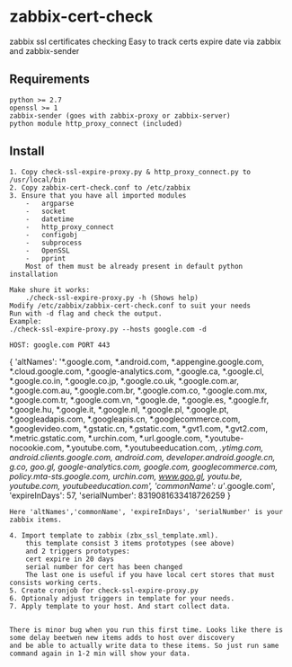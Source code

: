 # zabbix-cert-check
zabbix ssl certificates checking
Easy to track certs expire date via zabbix and zabbix-sender

## Requirements

    python >= 2.7
    openssl >= 1
    zabbix-sender (goes with zabbix-proxy or zabbix-server)
    python module http_proxy_connect (included)
    
## Install

    1. Copy check-ssl-expire-proxy.py & http_proxy_connect.py to /usr/local/bin
    2. Copy zabbix-cert-check.conf to /etc/zabbix
    3. Ensure that you have all imported modules
        -   argparse
        -   socket
        -   datetime
        -   http_proxy_connect
        -   configobj
        -   subprocess
        -   OpenSSL
        -   pprint
        Most of them must be already present in default python installation

    Make shure it works:
        ./check-ssl-expire-proxy.py -h (Shows help)
    Modify /etc/zabbix/zabbix-cert-check.conf to suit your needs
    Run with -d flag and check the output.
    Example:
    ./check-ssl-expire-proxy.py --hosts google.com -d

    HOST: google.com PORT 443
{   'altNames': '*.google.com, *.android.com, *.appengine.google.com, *.cloud.google.com, *.google-analytics.com, *.google.ca, *.google.cl, *.google.co.in, *.google.co.jp, *.google.co.uk, *.google.com.ar, *.google.com.au, *.google.com.br, *.google.com.co, *.google.com.mx, *.google.com.tr, *.google.com.vn, *.google.de, *.google.es, *.google.fr, *.google.hu, *.google.it, *.google.nl, *.google.pl, *.google.pt, *.googleadapis.com, *.googleapis.cn, *.googlecommerce.com, *.googlevideo.com, *.gstatic.cn, *.gstatic.com, *.gvt1.com, *.gvt2.com, *.metric.gstatic.com, *.urchin.com, *.url.google.com, *.youtube-nocookie.com, *.youtube.com, *.youtubeeducation.com, *.ytimg.com, android.clients.google.com, android.com, developer.android.google.cn, g.co, goo.gl, google-analytics.com, google.com, googlecommerce.com, policy.mta-sts.google.com, urchin.com, www.goo.gl, youtu.be, youtube.com, youtubeeducation.com',
    'commonName': u'*.google.com',
    'expireInDays': 57,
    'serialNumber': 8319081633418726259 }

    Here 'altNames','commonName', 'expireInDays', 'serialNumber' is your zabbix items.

    4. Import template to zabbix (zbx_ssl_template.xml).
        this template consist 3 items prototypes (see above) 
        and 2 triggers prototypes: 
        cert expire in 20 days 
        serial number for cert has been changed
        The last one is useful if you have local cert stores that must consists working certs. 
    5. Create cronjob for check-ssl-expire-proxy.py
    6. Optionaly adjust triggers in template for your needs.
    7. Apply template to your host. And start collect data. 
  

    There is minor bug when you run this first time. Looks like there is some delay beetwen new items adds to host over discovery
    and be able to actually write data to these items. So just run same command again in 1-2 min will show your data.

 

    



